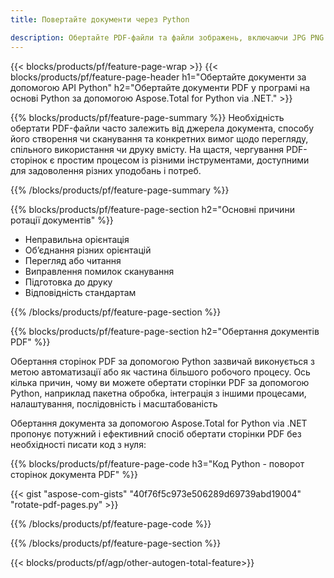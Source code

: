 ```yaml
---
title: Повертайте документи через Python  

description: Обертайте PDF-файли та файли зображень, включаючи JPG PNG BMP GIF TIFF SVG, за допомогою програми Python.
---
```


{{< blocks/products/pf/feature-page-wrap >}}
{{< blocks/products/pf/feature-page-header h1="Обертайте документи за допомогою API Python" h2="Обертайте документи PDF у програмі на основі Python за допомогою Aspose.Total for Python via .NET." >}}

{{% blocks/products/pf/feature-page-summary %}}
Необхідність обертати PDF-файли часто залежить від джерела документа, способу його створення чи сканування та конкретних вимог щодо перегляду, спільного використання чи друку вмісту.  На щастя, чергування PDF-сторінок є простим процесом із різними інструментами, доступними для задоволення різних уподобань і потреб.  

{{% /blocks/products/pf/feature-page-summary  %}}

{{% blocks/products/pf/feature-page-section  h2="Основні причини ротації документів" %}}

- Неправильна орієнтація  
- Об’єднання різних орієнтацій  
- Перегляд або читання  
- Виправлення помилок сканування  
- Підготовка до друку
- Відповідність стандартам  

{{% /blocks/products/pf/feature-page-section %}}

{{% blocks/products/pf/feature-page-section  h2="Обертання документів PDF" %}}

Обертання сторінок PDF за допомогою Python зазвичай виконується з метою автоматизації або як частина більшого робочого процесу.  Ось кілька причин, чому ви можете обертати сторінки PDF за допомогою Python, наприклад пакетна обробка, інтеграція з іншими процесами, налаштування, послідовність і масштабованість  <br />

Обертання документа за допомогою Aspose.Total for Python via .NET пропонує потужний і ефективний спосіб обертати сторінки PDF без необхідності писати код з нуля:

{{% blocks/products/pf/feature-page-code h3="Код Python - поворот сторінок документа PDF" %}}

{{< gist "aspose-com-gists" "40f76f5c973e506289d69739abd19004" "rotate-pdf-pages.py" >}}

{{% /blocks/products/pf/feature-page-code  %}}

{{% /blocks/products/pf/feature-page-section %}}

{{< blocks/products/pf/agp/other-autogen-total-feature>}}